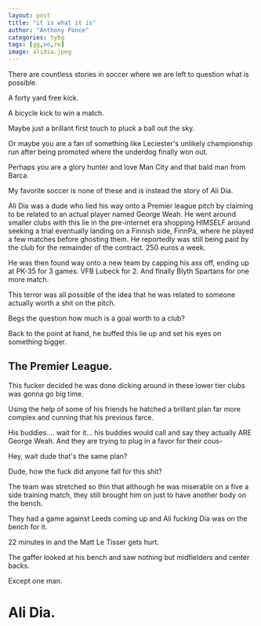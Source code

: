 ```yaml
---
layout: post
title: "it is what it is"
author: "Anthony Ponce"
categories: tybg
tags: [gg,no,re]
image: alidia.jpeg
---
```


There are countless stories in soccer where we are left to question what is possible.

A forty yard free kick.

A bicycle kick to win a match.

Maybe just a brillant first touch to pluck a ball out the sky.

Or maybe you are a fan of something like Leciester's unlikely championship run after being promoted where the underdog finally won out.

Perhaps you are a glory hunter and love Man City and that bald man from Barca.

My favorite soccer is none of these and is instead the story of Ali Dia.

Ali Dia was a dude who lied his way onto a Premier league pitch by claiming to be related to an actual player named George Weah. He went around smaller clubs with this lie in the pre-internet era shopping HIMSELF around seeking a trial eventually landing on a Finnish side, FinnPa, where he played a few matches before ghosting them. He reportedly was still being paid by the club for the remainder of the contract. 250 euros a week. 

He was then found way onto a new team by capping his ass off, ending up at PK-35 for 3 games. VFB Lubeck for 2. And finally Blyth Spartans for one more match. 

This terror was all possible of the idea that he was related to someone actually worth a shit on the pitch.

Begs the question how much is a goal worth to a club?

Back to the point at hand, he buffed this lie up and set his eyes on something bigger.

## The Premier League.

This fucker decided he was done dicking around in these lower tier clubs was gonna go big time. 

Using the help of some of his friends he hatched a brillant plan far more complex and cunning that his previous farce. 

His buddies.... wait for it... his buddies would call and say they actually ARE George Weah. And they are trying to plug in a favor for their cous-

Hey, wait dude that's the same plan?

Dude, how the fuck did anyone fall for this shit?

The team was stretched so thin that although he was miserable on a five a side training match, they still brought him on just to have another body on the bench. 

They had a game against Leeds coming up and Ali fucking Dia was on the bench for it. 

22 minutes in and the Matt Le Tisser gets hurt. 

The gaffer looked at his bench and saw nothing but midfielders and center backs.

Except one man. 

# Ali Dia.

